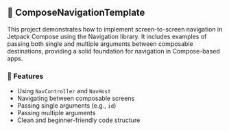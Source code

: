 ## 📱 ComposeNavigationTemplate
This project demonstrates how to implement screen-to-screen navigation in Jetpack Compose using the Navigation library. It includes examples of passing both single and multiple arguments between composable destinations, providing a solid foundation for navigation in Compose-based apps.

###  🚀 Features

- Using `NavController` and `NavHost`  
- Navigating between composable screens  
- Passing single arguments (e.g., `id`)  
- Passing multiple arguments  
- Clean and beginner-friendly code structure


